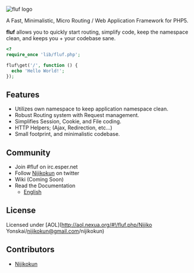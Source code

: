 ![fluf logo](http://cl.ly/image/3D0l1e2p3W1j/flufphp.logo.png)

  A Fast, Minimalistic, Micro Routing / Web Application Framework for PHP5.

  **fluf** allows you to quickly start routing, simplify code, keep the namespace clean, and keeps you + your codebase sane.

``` php
<?
require_once 'lib/fluf.php';

fluf\get('/', function () {
  echo 'Hello World!';
});
```

## Features

  * Utilizes own namespace to keep application namespace clean.
  * Robust Routing system with Request management.
  * Simplifies Session, Cookie, and File coding.
  * HTTP Helpers; (Ajax, Redirection, etc...)
  * Small footprint, and minimalistic codebase.

## Community

  - Join #fluf on irc.esper.net
  - Follow [Nijikokun](http://twitter.com/nijikokun) on twitter
  - Wiki (Coming Soon)
  - Read the Documentation
    - [English](http://nijikokun.github.com/fluf/documentation.html)

## License

  Licensed under [AOL](http://aol.nexua.org/#!/fluf.php/Nijiko Yonskai/nijikokun@gmail.com/nijikokun)

## Contributors

  - [Nijikokun](http://twitter.com/nijikokun)